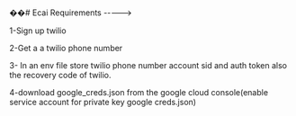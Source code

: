 ��#   E c a i 
 Requirements ----->

1-Sign up twilio 

2-Get a a twilio phone number

3- In an env file store twilio phone number account sid and auth token also the recovery code of twilio.

4-download google_creds.json from the google cloud console(enable service account for private key google creds.json)


 
